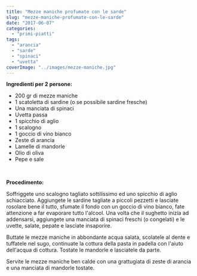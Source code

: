 ```yaml
---
title: "Mezze maniche profumate con le sarde"
slug: "mezze-maniche-profumate-con-le-sarde"
date: "2017-06-07"
categories: 
  - "primi-piatti"
tags: 
  - "arancia"
  - "sarde"
  - "spinaci"
  - "uvetta"
coverImage: "../images/mezze-maniche.jpg"
---
```


**Ingredienti per 2 persone:**

- 200 gr di mezze maniche
- 1 scatoletta di sardine (o se possibile sardine fresche)
- Una manciata di spinaci
- Uvetta passa
- 1 spicchio di aglio
- 1 scalogno
- 1 goccio di vino bianco
- Zeste di arancia
- Lamelle di mandorle
- Olio di oliva
- Pepe e sale

 

**Procedimento:**

Soffriggete uno scalogno tagliato sottilissimo ed uno spicchio di aglio schiacciato. Aggiungete le sardine tagliate a piccoli pezzetti e lasciate rosolare bene il tutto, sfumate il fondo con un goccio di vino bianco, fate attenzione a far evaporare tutto l'alcool. Una volta che il sughetto inizia ad addensarsi, aggiungete una manciata di spinaci freschi (o congelati) e le uvette, salate, pepate e lasciate insaporire.

Buttate le mezze maniche in abbondante acqua salata, scolatele al dente e tuffatele nel sugo, continuate la cottura della pasta in padella con l'aiuto dell'acqua di cottura. Tostate le mandorle e lasciatele da parte.

Servite le mezze maniche ben calde con una grattugiata di zeste di arancia e una manciata di mandorle tostate.

